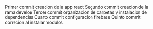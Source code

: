 Primer commit creacion de la app react
Segundo commit creacion de la rama develop
Tercer commit organizacion de carpetas y instalacion de dependencias
Cuarto commit configuracion firebase
Quinto commit correcion al instalar modulos